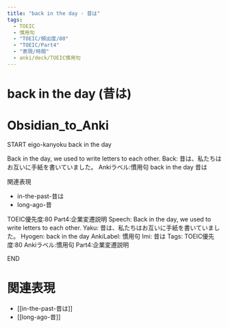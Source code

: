 ```yaml
---
title: "back in the day - 昔は"
tags:
  - TOEIC
  - 慣用句
  - "TOEIC/頻出度/80"
  - "TOEIC/Part4"
  - "表現/時間"
  - anki/deck/TOEIC慣用句
---
```


# back in the day (昔は)

# Obsidian_to_Anki
START
eigo-kanyoku
back in the day

Back in the day, we used to write letters to each other.
Back:
昔は、私たちはお互いに手紙を書いていました。
Ankiラベル:慣用句
back in the day
昔は

関連表現
- in-the-past-昔は
- long-ago-昔

TOEIC優先度:80
Part4:企業変遷説明
Speech: Back in the day, we used to write letters to each other.
Yaku: 昔は、私たちはお互いに手紙を書いていました。
Hyogen: back in the day
AnkiLabel: 慣用句
Imi: 昔は
Tags: TOEIC優先度:80 Ankiラベル:慣用句 Part4:企業変遷説明
<!--ID: 1751241922026-->
END

# 関連表現
- [[in-the-past-昔は]]
- [[long-ago-昔]]
